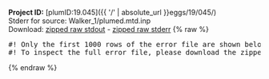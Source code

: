 **Project ID:** [plumID:19.045]({{ '/' | absolute_url }}eggs/19/045/)  
Stderr for source:  Walker_1/plumed.mtd.inp   
Download: [zipped raw stdout](plumed.mtd.inp.plumed_master.stdout.txt.zip) - [zipped raw stderr](plumed.mtd.inp.plumed_master.stderr.txt.zip) 
{% raw %}
<pre>
#! Only the first 1000 rows of the error file are shown below
#! To inspect the full error file, please download the zipped raw stderr file above
</pre>
{% endraw %}
